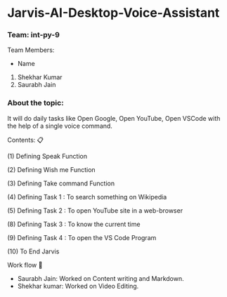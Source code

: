 # **Jarvis-AI-Desktop-Voice-Assistant**

### **Team: int-py-9**

Team Members:

- Name

1. Shekhar Kumar
2. Saurabh Jain

### **About the topic:**

It will do daily tasks like Open Google, Open YouTube, Open VSCode with the help of a single voice command.

Contents: 📋

(1) Defining Speak Function

(2) Defining Wish me Function

(3) Defining Take command Function

(4) Defining Task 1 : To search something on Wikipedia

(5) Defining Task 2 : To open YouTube site in a web-browser

(8) Defining Task 3 : To know the current time

(9) Defining Task 4 : To open the VS Code Program

(10) To End Jarvis

Work flow 📑

- Saurabh Jain: Worked on Content writing and Markdown.
- Shekhar kumar: Worked on Video Editing.
